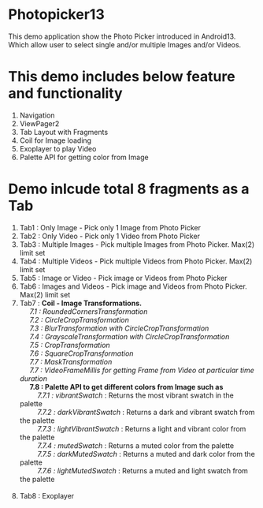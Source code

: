 # Photopicker13
This demo application show the Photo Picker introduced in Android13. Which allow user to select single and/or multiple Images and/or Videos.

# This demo includes below feature and functionality

1. Navigation
2. ViewPager2
3. Tab Layout with Fragments
4. Coil for Image loading
5. Exoplayer to play Video
7. Palette API for getting color from Image

# Demo inlcude total 8 fragments as a Tab

1. Tab1 : Only Image - Pick only 1 Image from Photo Picker
2. Tab2 : Only Video - Pick only 1 Video from Photo Picker
3. Tab3 : Multiple Images - Pick multiple Images from Photo Picker. Max(2) limit set
4. Tab4 : Multiple Videos - Pick multiple Videos from Photo Picker. Max(2) limit set
5. Tab5 : Image or Video - Pick image or  Videos from Photo Picker
6. Tab6 : Images and Videos - Pick image and  Videos from Photo Picker. Max(2) limit set<br />
7. Tab7 : **Coil - Image Transformations.**<br />
  &nbsp;&nbsp;&nbsp;&nbsp; *7.1 : RoundedCornersTransformation* <br />
  &nbsp;&nbsp;&nbsp;&nbsp; *7.2 : CircleCropTransformation* <br />
  &nbsp;&nbsp;&nbsp;&nbsp; *7.3 : BlurTransformation with CircleCropTransformation* <br />
  &nbsp;&nbsp;&nbsp;&nbsp; *7.4 : GrayscaleTransformation with CircleCropTransformation* <br />
  &nbsp;&nbsp;&nbsp;&nbsp; *7.5 : CropTransformation* <br />
  &nbsp;&nbsp;&nbsp;&nbsp; *7.6 : SquareCropTransformation* <br />
  &nbsp;&nbsp;&nbsp;&nbsp; *7.7 : MaskTransformation* <br />
  &nbsp;&nbsp;&nbsp;&nbsp; *7.7 : VideoFrameMillis for getting Frame from Video at particular time duration* <br />
  &nbsp;&nbsp;&nbsp;&nbsp; **7.8 : Palette API to get different colors from Image such as**  <br />
    &nbsp;&nbsp;&nbsp;&nbsp;&nbsp;&nbsp;&nbsp;&nbsp; *7.7.1 : vibrantSwatch* : Returns the most vibrant swatch in the palette  <br />
    &nbsp;&nbsp;&nbsp;&nbsp;&nbsp;&nbsp;&nbsp;&nbsp; *7.7.2 : darkVibrantSwatch* : Returns a dark and vibrant swatch from the palette  <br />
    &nbsp;&nbsp;&nbsp;&nbsp;&nbsp;&nbsp;&nbsp;&nbsp; *7.7.3 : lightVibrantSwatch* : Returns a light and vibrant color from the palette <br />
    &nbsp;&nbsp;&nbsp;&nbsp;&nbsp;&nbsp;&nbsp;&nbsp; *7.7.4 : mutedSwatch* : Returns a muted color from the palette <br />
    &nbsp;&nbsp;&nbsp;&nbsp;&nbsp;&nbsp;&nbsp;&nbsp; *7.7.5 : darkMutedSwatch* : Returns a muted and dark color from the palette <br />
    &nbsp;&nbsp;&nbsp;&nbsp;&nbsp;&nbsp;&nbsp;&nbsp; *7.7.6 : lightMutedSwatch* : Returns a muted and light swatch from the palette  <br />  <br />
8. Tab8 : Exoplayer
